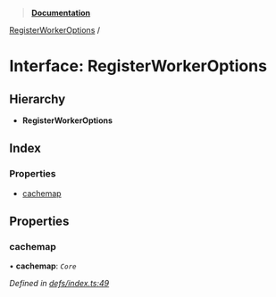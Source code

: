 > **[Documentation](../README.md)**

[RegisterWorkerOptions](registerworkeroptions.md) /

# Interface: RegisterWorkerOptions

## Hierarchy

* **RegisterWorkerOptions**

## Index

### Properties

* [cachemap](registerworkeroptions.md#cachemap)

## Properties

###  cachemap

• **cachemap**: *`Core`*

*Defined in [defs/index.ts:49](https://github.com/badbatch/cachemap/blob/52c713b/packages/core-worker/src/defs/index.ts#L49)*
